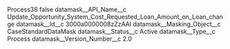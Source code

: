 <?xml version="1.0" encoding="UTF-8"?>
<CustomMetadata xmlns="http://soap.sforce.com/2006/04/metadata" xmlns:xsi="http://www.w3.org/2001/XMLSchema-instance" xmlns:xsd="http://www.w3.org/2001/XMLSchema">
    <label>Process38</label>
    <protected>false</protected>
    <values>
        <field>datamask__API_Name__c</field>
        <value xsi:type="xsd:string">Update_Opportunity_System_Cost_Requested_Loan_Amount_on_Loan_change</value>
    </values>
    <values>
        <field>datamask__Id__c</field>
        <value xsi:type="xsd:string">3000a0000008zZzAAI</value>
    </values>
    <values>
        <field>datamask__Masking_Object__c</field>
        <value xsi:type="xsd:string">CaseStandardDataMask</value>
    </values>
    <values>
        <field>datamask__Status__c</field>
        <value xsi:type="xsd:string">Active</value>
    </values>
    <values>
        <field>datamask__Type__c</field>
        <value xsi:type="xsd:string">Process</value>
    </values>
    <values>
        <field>datamask__Version_Number__c</field>
        <value xsi:type="xsd:double">2.0</value>
    </values>
</CustomMetadata>
